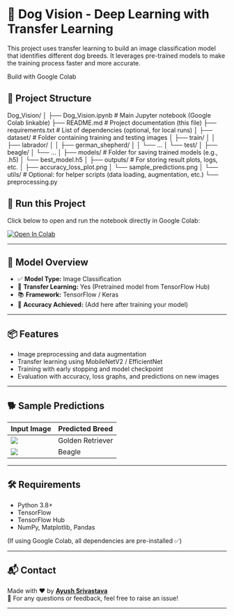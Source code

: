# 🐶 Dog Vision - Deep Learning with Transfer Learning

This project uses transfer learning to build an image classification model that identifies different dog breeds. It leverages pre-trained models to make the training process faster and more accurate.

Build with Google Colab

## 📁 Project Structure

Dog_Vision/
│
├── Dog_Vision.ipynb           # Main Jupyter notebook (Google Colab linkable)
├── README.md                  # Project documentation (this file)
├── requirements.txt           # List of dependencies (optional, for local runs)
│
├── dataset/                   # Folder containing training and testing images
│   ├── train/
│   │   ├── labrador/
│   │   ├── german_shepherd/
│   │   └── ... 
│   └── test/
│       ├── beagle/
│       └── ...
│
├── models/                    # Folder for saving trained models (e.g., .h5)
│   └── best_model.h5
│
├── outputs/                   # For storing result plots, logs, etc.
│   ├── accuracy_loss_plot.png
│   └── sample_predictions.png
│
└── utils/                     # Optional: for helper scripts (data loading, augmentation, etc.)
    └── preprocessing.py


## 🚀 Run this Project

Click below to open and run the notebook directly in Google Colab:

[![Open In Colab](https://colab.research.google.com/assets/colab-badge.svg)](https://colab.research.google.com/github/Ayush546230/Amazon/blob/main/Dog_Vision.ipynb)

---

## 🧠 Model Overview

- ✅ **Model Type:** Image Classification
- 🔁 **Transfer Learning:** Yes (Pretrained model from TensorFlow Hub)
- 📚 **Framework:** TensorFlow / Keras
- 🎯 **Accuracy Achieved:** (Add here after training your model)

---

## 📦 Features

- Image preprocessing and data augmentation  
- Transfer learning using MobileNetV2 / EfficientNet  
- Training with early stopping and model checkpoint  
- Evaluation with accuracy, loss graphs, and predictions on new images

---

## 🐕 Sample Predictions

| Input Image | Predicted Breed |
|-------------|------------------|
| ![](sample_dog1.jpg) | Golden Retriever |
| ![](sample_dog2.jpg) | Beagle |

---

## 🛠️ Requirements

- Python 3.8+
- TensorFlow
- TensorFlow Hub
- NumPy, Matplotlib, Pandas

(If using Google Colab, all dependencies are pre-installed ✅)

---

## 📬 Contact

Made with ❤️ by **[Ayush Srivastava](https://github.com/Ayush546230)**  
📧 For any questions or feedback, feel free to raise an issue!

---



